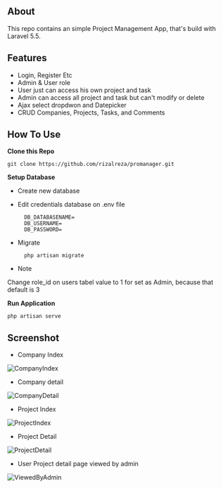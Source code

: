 ## About

This repo contains an simple Project Management App, that's build with Laravel 5.5.


## Features
* Login, Register Etc
* Admin & User role 
* User just can access his own project and task
* Admin can access all project and task but can't modify or delete 
* Ajax select dropdwon and Datepicker
* CRUD Companies, Projects, Tasks, and Comments

## How To Use

**Clone this Repo**

	git clone https://github.com/rizalreza/promanager.git

**Setup Database**

* Create new database
* Edit credentials database on .env file	

		DB_DATABASENAME=
		DB_USERNAME=
		DB_PASSWORD=

* Migrate	

		php artisan migrate

* Note

Change role_id on users tabel value to 1 for set as Admin, because that default is 3

**Run Application**

	php artisan serve

## Screenshot

* Company Index

![CompanyIndex](https://i.imgur.com/9OCKa3M.png)

* Company detail

![CompanyDetail](https://i.imgur.com/D5aeb94.png)

* Project Index

![ProjectIndex](https://i.imgur.com/qXtOhZ7.png)

* Project Detail

![ProjectDetail](https://i.imgur.com/L8fQwD2.png)

* User Project detail page viewed by admin

![ViewedByAdmin](https://i.imgur.com/m3YzTOZ.png)






